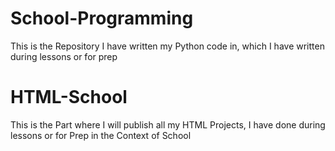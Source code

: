 # School-Programming

This is the Repository I have written my Python code in, which I have written during lessons or for prep

# HTML-School

This is the Part where I will publish all my HTML Projects, I have done during lessons or for Prep in the Context of School
